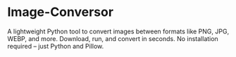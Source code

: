 # Image-Conversor
A lightweight Python tool to convert images between formats like PNG, JPG, WEBP, and more. Download, run, and convert in seconds. No installation required – just Python and Pillow.
